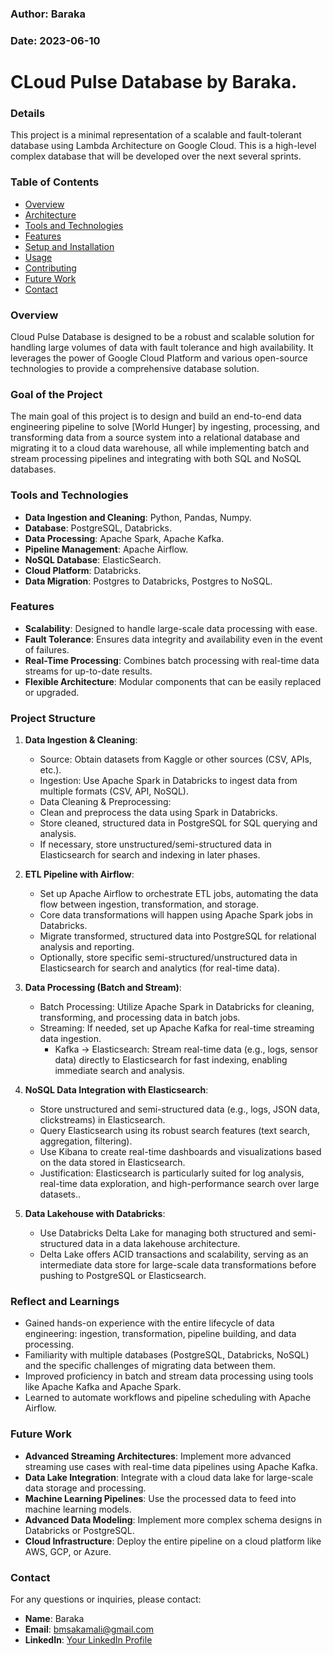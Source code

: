 ### Author: Baraka

### Date: 2023-06-10

# CLoud Pulse Database by Baraka.

### Details

This project is a minimal representation of a scalable and fault-tolerant database using Lambda Architecture on Google Cloud. This is a high-level complex database that will be developed over the next several sprints.



### Table of Contents

-   [Overview](#overview)
-   [Architecture](#architecture)
-   [Tools and Technologies](#tools-and-technologies)
-   [Features](#features)
-   [Setup and Installation](#setup-and-installation)
-   [Usage](#usage)
-   [Contributing](#contributing)
-   [Future Work](#future-work)
-   [Contact](#contact)

### Overview

Cloud Pulse Database is designed to be a robust and scalable solution for handling large volumes of data with fault tolerance and high availability. It leverages the power of Google Cloud Platform and various open-source technologies to provide a comprehensive database solution.

### Goal of the Project
The main goal of this project is to design and build an end-to-end data engineering pipeline to solve [World Hunger] by ingesting, processing, and transforming data from a source system into a relational database and migrating it to a cloud data warehouse, all while implementing batch and stream processing pipelines and integrating with both SQL and NoSQL databases.

### Tools and Technologies

-   **Data Ingestion and Cleaning**: Python, Pandas, Numpy.
-   **Database**: PostgreSQL, Databricks.
-   **Data Processing**: Apache Spark, Apache Kafka.
-   **Pipeline Management**: Apache Airflow.
-   **NoSQL Database**: ElasticSearch.
-   **Cloud Platform**: Databricks.
-   **Data Migration**: Postgres to Databricks, Postgres to NoSQL.

### Features

-   **Scalability**: Designed to handle large-scale data processing with ease.
-   **Fault Tolerance**: Ensures data integrity and availability even in the event of failures.
-   **Real-Time Processing**: Combines batch processing with real-time data streams for up-to-date results.
-   **Flexible Architecture**: Modular components that can be easily replaced or upgraded.

### Project Structure

1.  **Data Ingestion & Cleaning**:

    - Source: Obtain datasets from Kaggle or other sources (CSV, APIs, etc.).
    - Ingestion: Use Apache Spark in Databricks to ingest data from multiple formats (CSV, API, NoSQL).
    - Data Cleaning & Preprocessing:
    - Clean and preprocess the data using Spark in Databricks.
    - Store cleaned, structured data in PostgreSQL for SQL querying and analysis.
    - If necessary, store unstructured/semi-structured data in Elasticsearch for search and indexing in later phases.


2.  **ETL Pipeline with Airflow**:

    - Set up Apache Airflow to orchestrate ETL jobs, automating the data flow between ingestion, transformation, and storage.
    - Core data transformations will happen using Apache Spark jobs in Databricks.
    -  Migrate transformed, structured data into PostgreSQL for relational analysis and reporting.
    - Optionally, store specific semi-structured/unstructured data in Elasticsearch for search and analytics (for real-time data).

3.  **Data Processing (Batch and Stream)**:

    - Batch Processing: Utilize Apache Spark in Databricks for cleaning, transforming, and processing data in batch jobs.
    - Streaming: If needed, set up Apache Kafka for real-time streaming data ingestion.
       - Kafka → Elasticsearch: Stream real-time data (e.g., logs, sensor data) directly to Elasticsearch for fast indexing, enabling immediate search and analysis.

4.  **NoSQL Data Integration with Elasticsearch**:

    - Store unstructured and semi-structured data (e.g., logs, JSON data, clickstreams) in Elasticsearch.
    - Query Elasticsearch using its robust search features (text search, aggregation, filtering).
    - Use Kibana to create real-time dashboards and visualizations based on the data stored in Elasticsearch.
    - Justification: Elasticsearch is particularly suited for log analysis, real-time data exploration, and high-performance search over large datasets.. 

5.  **Data Lakehouse with Databricks**:
    - Use Databricks Delta Lake for managing both structured and semi-structured data in a data lakehouse architecture.
    - Delta Lake offers ACID transactions and scalability, serving as an intermediate data store for large-scale data transformations before pushing to PostgreSQL or Elasticsearch.

### Reflect and Learnings

- Gained hands-on experience with the entire lifecycle of data engineering: ingestion, transformation, pipeline building, and data processing.
- Familiarity with multiple databases (PostgreSQL, Databricks, NoSQL) and the specific challenges of migrating data between them.
- Improved proficiency in batch and stream data processing using tools like Apache Kafka and Apache Spark.
- Learned to automate workflows and pipeline scheduling with Apache Airflow.

### Future Work

- **Advanced Streaming Architectures**: Implement more advanced streaming use cases with real-time data pipelines using Apache Kafka.   
- **Data Lake Integration**: Integrate with a cloud data lake for large-scale data storage and processing.
- **Machine Learning Pipelines**: Use the processed data to feed into machine learning models.
- **Advanced Data Modeling**: Implement more complex schema designs in Databricks or PostgreSQL.
- **Cloud Infrastructure**: Deploy the entire pipeline on a cloud platform like AWS, GCP, or Azure.

### Contact

For any questions or inquiries, please contact:

-   **Name**: Baraka
-   **Email**: bmsakamali@gmail.com
-   **LinkedIn**: [Your LinkedIn Profile](https://www.linkedin.com/in/bm-827832234/)


